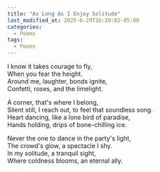 ```yaml
---
title: "As Long As I Enjoy Solitude"
last_modified_at: 2025-6-29T16:20:02-05:00
categories:
  - Poems
tags:
  - Poems
---
```


I know it takes courage to fly,  
When you fear the height.  
Around me, laughter, bonds ignite,  
Confetti, roses, and the limelight.  
  
A corner, that's where I belong,  
Silent still, I reach out, to feel that soundless song.  
Heart dancing, like a lone bird of paradise,  
Hands holding, drips of bone-chilling ice.  
  
Never the one to dance in the party's light,  
The crowd's glow, a spectacle I shy.  
In my solitude, a tranquil sight,  
Where coldness blooms, an eternal ally.  